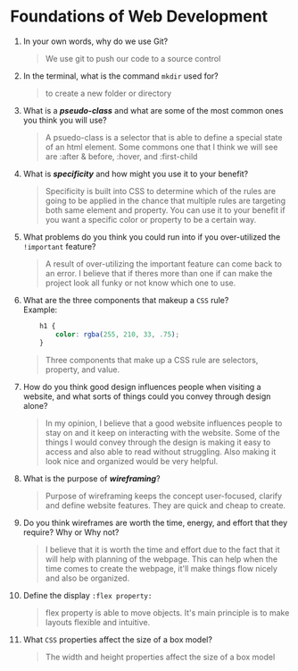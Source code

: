 # Foundations of Web Development
01. In your own words, why do we use Git?
    > We use git to push our code to a source control

02. In the terminal, what is the command `mkdir` used for?
    > to create a new folder or directory

03. What is a ***pseudo-class*** and what are some of the most common ones you think you will use?
    > A psuedo-class is a selector that is able to define a special state of an html element. Some commons one that I think we will see are :after & before, :hover, and :first-child

04. What is ***specificity*** and how might you use it to your benefit?
    > Specificity is built into CSS to determine which of the rules are going to be applied in the chance that multiple rules are targeting both same element and property. You can use it to your benefit if you want a specific color or property to be a certain way.

05. What problems do you think you could run into if you over-utilized the `!important` feature?
    > A result of over-utilizing the important feature can come back to an error. I believe that if theres more than one if can make the project look all funky or not know which one to use.

06. What are the three components that makeup a `CSS` rule? <br> Example:

    ```css
        h1 {
            color: rgba(255, 210, 33, .75);
        }
    ```

    > Three components that make up a CSS rule are selectors, property, and value.

07. How do you think good design influences people when visiting a website, and what sorts of things could you convey through design alone?
    > In my opinion, I believe that a good website influences people to stay on and it keep on interacting with the website. Some of the things I would convey through the design is making it easy to access and also able to read without struggling. Also making it look nice and organized would be very helpful.

08. What is the purpose of ***wireframing***?
    > Purpose of wireframing keeps the concept user-focused, clarify and define website features. They are quick and cheap to create.

09. Do you think wireframes are worth the time, energy, and effort that they require? Why or Why not?
    > I believe that it is worth the time and effort due to the fact that it will help with planning of the webpage. This can help when the time comes to create the webpage, it'll make things flow nicely and also be organized.

10. Define the display `:flex property:`
    > flex property is able to move objects. It's main principle is to make layouts flexible and intuitive.

11. What `CSS` properties affect the size of a box model?
    > The width and height properties affect the size of a box model
